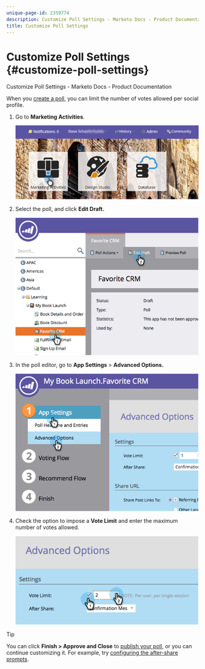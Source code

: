 ```yaml
---
unique-page-id: 2359774
description: Customize Poll Settings - Marketo Docs - Product Documentation
title: Customize Poll Settings
---
```


# Customize Poll Settings {#customize-poll-settings}

Customize Poll Settings - Marketo Docs - Product Documentation

When you [create a poll](create-a-poll.md), you can limit the number of votes allowed per social profile.

1. Go to **Marketing Activities**. 

   ![](assets/login-marketing-activities.png)

1. Select the poll, and click **Edit Draft.**

   ![](assets/image2014-9-19-10-3a56-3a37.png)

1. In the poll editor, go to **App Settings** > **Advanced Options.**

   ![](assets/image2014-9-19-10-3a56-3a44.png)

1. Check the option to impose a **Vote Limit** and enter the maximum number of votes allowed.

   ![](assets/image2014-9-19-10-3a56-3a54.png)

>[!TIP]
>
>You can click **Finish > Approve and Close** to [publish your poll](publish-a-poll.md), or you can continue customizing it. For example, try [configuring the after-share prompts](../../../../product-docs/demand-generation/social/configuring-social-actions/configure-after-share-prompts.md).

